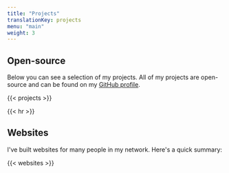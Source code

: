 ```yaml
---
title: "Projects"
translationKey: projects
menu: "main"
weight: 3
---
```


## Open-source

Below you can see a selection of my projects. All of my projects are <span class="bold">open-source</span> and can be found on my [GitHub profile](https://github.com/RobinBoers).

{{< projects >}}

{{< hr >}}

## Websites

I've built websites for many people in my network. Here's a quick summary:

{{< websites >}}
